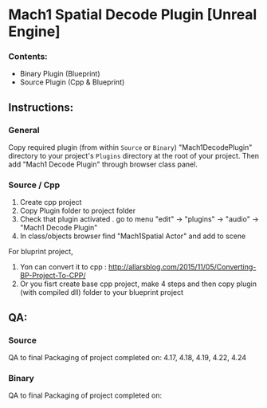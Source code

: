 # Mach1 Spatial Decode Plugin [Unreal Engine]

### Contents:
 - Binary Plugin (Blueprint)
 - Source Plugin (Cpp & Blueprint)

## Instructions:

### General
Copy required plugin (from within `Source` or `Binary`) "Mach1DecodePlugin" directory to your project's `Plugins` directory at the root of your project.
Then add "Mach1 Decode Plugin" through browser class panel.

### Source / Cpp
1. Create cpp project
2. Copy Plugin folder to project folder
3. Check that plugin activated . go to menu "edit" -> "plugins" -> "audio" -> "Mach1 Decode Plugin"
4. In class/objects browser find "Mach1Spatial Actor" and add to scene


For bluprint project,
1. Yon can convert it to cpp : http://allarsblog.com/2015/11/05/Converting-BP-Project-To-CPP/
2. Or you fisrt create base cpp project, make 4 steps
and then copy plugin (with compiled dll) folder to your blueprint project

## QA:

### Source
QA to final Packaging of project completed on:
4.17, 4.18, 4.19, 4.22, 4.24

### Binary
QA to final Packaging of project completed on:
